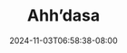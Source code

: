 --- 
title: "Ahh’dasa"
description: "download bokep Ahh’dasa   video full new"
date: 2024-11-03T06:58:38-08:00
file_code: "lef683kkuqyx"
draft: false
cover: "l6ht4xs5hh52gczp.jpg"
tags: ["indo", "bokep-indo", "bokep-viral", "bokep-ig"]
length: 914
fld_id: "1482911"
foldername: "Ahh dasa  labilasa update"
categories: ["Ahh dasa  labilasa update"]
views: 0
---
